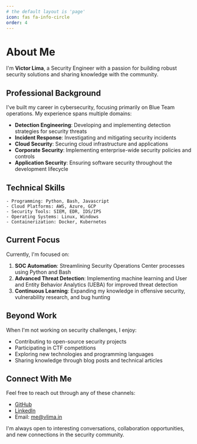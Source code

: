 ```yaml
---
# the default layout is 'page'
icon: fas fa-info-circle
order: 4
---
```


# About Me

I'm **Victor Lima**, a Security Engineer with a passion for building robust security solutions and sharing knowledge with the community.

## Professional Background

I've built my career in cybersecurity, focusing primarily on Blue Team operations. My experience spans multiple domains:

- **Detection Engineering**: Developing and implementing detection strategies for security threats
- **Incident Response**: Investigating and mitigating security incidents
- **Cloud Security**: Securing cloud infrastructure and applications
- **Corporate Security**: Implementing enterprise-wide security policies and controls
- **Application Security**: Ensuring software security throughout the development lifecycle

## Technical Skills

```
- Programming: Python, Bash, Javascript
- Cloud Platforms: AWS, Azure, GCP
- Security Tools: SIEM, EDR, IDS/IPS
- Operating Systems: Linux, Windows
- Containerization: Docker, Kubernetes
```

## Current Focus

Currently, I'm focused on:

1. **SOC Automation**: Streamlining Security Operations Center processes using Python and Bash
2. **Advanced Threat Detection**: Implementing machine learning and User and Entity Behavior Analytics (UEBA) for improved threat detection
3. **Continuous Learning**: Expanding my knowledge in offensive security, vulnerability research, and bug hunting

## Beyond Work

When I'm not working on security challenges, I enjoy:

- Contributing to open-source security projects
- Participating in CTF competitions
- Exploring new technologies and programming languages
- Sharing knowledge through blog posts and technical articles

## Connect With Me

Feel free to reach out through any of these channels:

- [GitHub](https://github.com/V1ctorLima)
- [LinkedIn](https://www.linkedin.com/in/victorlimasec)
- Email: me@vlima.in

I'm always open to interesting conversations, collaboration opportunities, and new connections in the security community.
